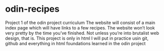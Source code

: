 # odin-recipes
Project 1 of the odin project curriculum
The website will consist of a main index page which will have links to a few recipes. The website won’t look very pretty by the time you’ve finished. Not unless you’re into brutalist web design, that is.
This project is only in html
I will put in practice usin git, github and everything in html foundations learned in the odin project